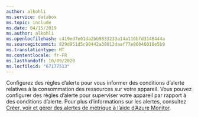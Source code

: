 ```yaml
---
author: alkohli
ms.service: databox
ms.topic: include
ms.date: 04/15/2019
ms.author: alkohli
ms.openlocfilehash: c419ed7e01da2bb9833233a14a116bfd3148444a
ms.sourcegitcommit: 829d951d5c90442a38012daaf77e86046018e5b9
ms.translationtype: HT
ms.contentlocale: fr-FR
ms.lasthandoff: 10/09/2020
ms.locfileid: "67177513"
---
```

Configurez des règles d’alerte pour vous informer des conditions d’alerte relatives à la consommation des ressources sur votre appareil. Vous pouvez configurer des règles d’alerte pour superviser votre appareil par rapport à des conditions d’alerte. Pour plus d’informations sur les alertes, consultez [Créer, voir et gérer des alertes de métrique à l’aide d’Azure Monitor](../articles/azure-monitor/platform/alerts-metric.md).